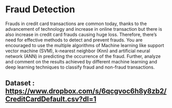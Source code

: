 # Fraud Detection

Frauds in credit card transactions are common today, thanks to the advancement of technology and increase in online transaction but there is also increase in credit card frauds causing huge loss.
Therefore, there’s need for effective methods to detect and prevent frauds. You are encouraged to use the multiple algorithms of Machine learning like support vector machine (SVM), k-nearest neighbor (Knn) and artificial neural network (ANN) in predicting the occurrence of the fraud.
Further, analyze and comment on the results achieved by different machine learning and deep learning techniques to classify fraud and non-fraud transactions.


 ## Dataset : https://www.dropbox.com/s/6qcgvoc6h8y8zb2/CreditCardDefault.csv?dl=1
